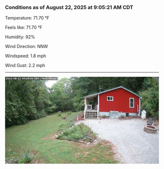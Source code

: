 ### Conditions as of August 22, 2025 at 9:05:21 AM CDT 

Temperature: 71.70 &deg;F

Feels like: 71.70 &deg;F

Humidity: 92%

Wind Direction: NNW

Windspeed: 1.8 mph

Wind Gust: 2.2 mph

---

<img src="./images/latest.jpeg"/>


